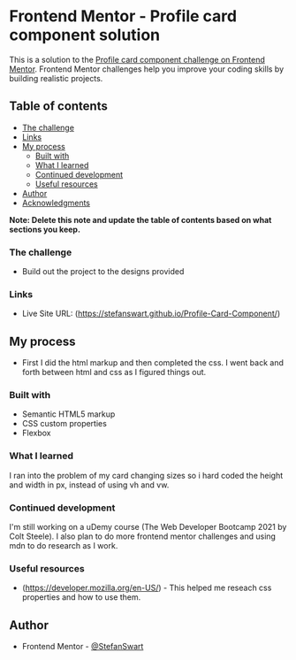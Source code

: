 # Frontend Mentor - Profile card component solution

This is a solution to the [Profile card component challenge on Frontend Mentor](https://www.frontendmentor.io/challenges/profile-card-component-cfArpWshJ). Frontend Mentor challenges help you improve your coding skills by building realistic projects.

## Table of contents

- [The challenge](#the-challenge)
- [Links](#links)
- [My process](#my-process)
  - [Built with](#built-with)
  - [What I learned](#what-i-learned)
  - [Continued development](#continued-development)
  - [Useful resources](#useful-resources)
- [Author](#author)
- [Acknowledgments](#acknowledgments)

**Note: Delete this note and update the table of contents based on what sections you keep.**

### The challenge

- Build out the project to the designs provided

### Links

- Live Site URL: (https://stefanswart.github.io/Profile-Card-Component/)

## My process

- First I did the html markup and then completed the css. I went back and forth between html and css as I figured things out.

### Built with

- Semantic HTML5 markup
- CSS custom properties
- Flexbox

### What I learned

I ran into the problem of my card changing sizes so i hard coded the height and width in px, instead of using vh and vw.

### Continued development

I'm still working on a uDemy course (The Web Developer Bootcamp 2021 by Colt Steele). I also plan to do more frontend mentor challenges and using mdn to do research as I work.

### Useful resources

- (https://developer.mozilla.org/en-US/) - This helped me reseach css properties and how to use them.

## Author

- Frontend Mentor - [@StefanSwart](https://www.frontendmentor.io/profile/StefanSwart)
